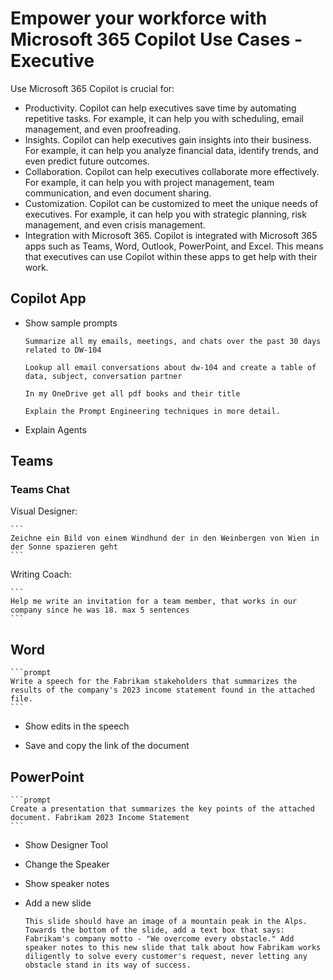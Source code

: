 # Empower your workforce with Microsoft 365 Copilot Use Cases - Executive

Use Microsoft 365 Copilot is crucial for:

- Productivity. Copilot can help executives save time by automating repetitive tasks. For example, it can help you with scheduling, email management, and even proofreading.
- Insights. Copilot can help executives gain insights into their business. For example, it can help you analyze financial data, identify trends, and even predict future outcomes.
- Collaboration. Copilot can help executives collaborate more effectively. For example, it can help you with project management, team communication, and even document sharing.
- Customization. Copilot can be customized to meet the unique needs of executives. For example, it can help you with strategic planning, risk management, and even crisis management.
- Integration with Microsoft 365. Copilot is integrated with Microsoft 365 apps such as Teams, Word, Outlook, PowerPoint, and Excel. This means that executives can use Copilot within these apps to get help with their work.

## Copilot App

- Show sample prompts

  ```prompt
  Summarize all my emails, meetings, and chats over the past 30 days related to DW-104
  ```

  ```
  Lookup all email conversations about dw-104 and create a table of data, subject, conversation partner
  ```

  ```
  In my OneDrive get all pdf books and their title
  ```

  ```
  Explain the Prompt Engineering techniques in more detail.
  ```

- Explain Agents

## Teams

### Teams Chat

Visual Designer:

    ```
    Zeichne ein Bild von einem Windhund der in den Weinbergen von Wien in der Sonne spazieren geht
    ```

Writing Coach:

    ```
    Help me write an invitation for a team member, that works in our company since he was 18. max 5 sentences
    ```

## Word

    ```prompt
    Write a speech for the Fabrikam stakeholders that summarizes the results of the company's 2023 income statement found in the attached file.
    ```

- Show edits in the speech

- Save and copy the link of the document

## PowerPoint

    ```prompt
    Create a presentation that summarizes the key points of the attached document. Fabrikam 2023 Income Statement
    ```

- Show Designer Tool

- Change the Speaker

- Show speaker notes

- Add a new slide

  ```prompt
  This slide should have an image of a mountain peak in the Alps. Towards the bottom of the slide, add a text box that says: Fabrikam's company motto - "We overcome every obstacle." Add speaker notes to this new slide that talk about how Fabrikam works diligently to solve every customer's request, never letting any obstacle stand in its way of success.
  ```
